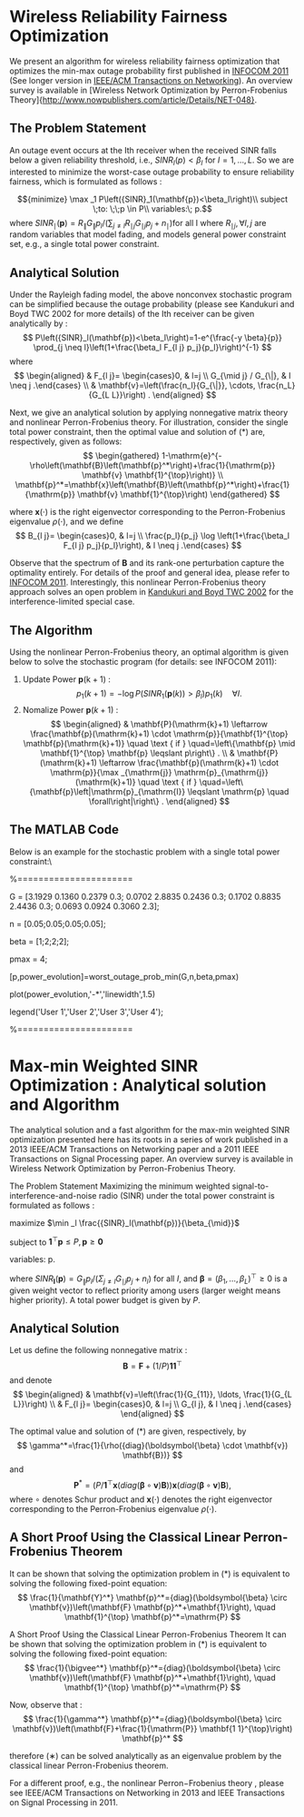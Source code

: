 
# Wireless Reliability Fairness Optimization
We present an algorithm for wireless reliability fairness optimization that optimizes the min-max outage probability first published in [INFOCOM 2011](http://www.cs.cityu.edu.hk/~cheewtan/Tan-INFOCOM2011.pdf) (See longer version in [IEEE/ACM Transactions on Networking](file:///Users/siyac/Downloads/TanTon2015.pdf)). An overview survey is available in [Wireless Network Optimization by Perron-Frobenius Theory]{http://www.nowpublishers.com/article/Details/NET-048}.


## The Problem Statement
An outage event occurs at the Ith receiver when the received SINR falls below a given reliability threshold, i.e., $SINR_I(p)<\beta_I$ for $I=1, \ldots, L$. So we are interested to minimize the worst-case outage probability to ensure reliability fairness, which is formulated as follows :

$${minimize} \max _1 P\left({SINR}_1(\mathbf{p})<\beta_l\right)\\
subject \;to: \;\;p \in P\\
variables:\; p.$$
where ${SINR}_{\mid}(\mathbf{p})=R_{\|} G_{\|} p_l /\left(\sum_{j \neq l} R_{\mid j} G_{\mid j} p_j+n_{\mid}\right)$for all I where $R_{\mid j}, \forall l, j$ are random variables that model fading, and models general power constraint set, e.g., a single total power constraint.


## Analytical Solution
Under the Rayleigh fading model, the above nonconvex stochastic program can be simplified because the outage probability (please see Kandukuri and Boyd TWC 2002 for more details) of the Ith receiver can be given analytically by :
$$
P\left({SINR}_l(\mathbf{p})<\beta_l\right)=1-e^{\frac{-y \beta}{p}} \prod_{j \neq l}\left(1+\frac{\beta_l F_{l j} p_j}{p_l}\right)^{-1}
$$
where
$$
\begin{aligned}
& F_{l j}= \begin{cases}0, & l=j \\
G_{\mid j} / G_{\|}, & I \neq j .\end{cases} \\
& \mathbf{v}=\left(\frac{n_l}{G_{\|}}, \cdots, \frac{n_L}{G_{L L}}\right) .
\end{aligned}
$$

Next, we give an analytical solution by applying nonnegative matrix theory and nonlinear Perron-Frobenius theory. For illustration, consider the single total power constraint, then the optimal value and solution of (*) are, respectively, given as follows:
$$
\begin{gathered}
1-\mathrm{e}^{-\rho\left(\mathbf{B}\left(\mathbf{p}^*\right)+\frac{1}{\mathrm{p}} \mathbf{v} \mathbf{1}^{\top}\right)} \\
\mathbf{p}^*=\mathbf{x}\left(\mathbf{B}\left(\mathbf{p}^*\right)+\frac{1}{\mathrm{p}} \mathbf{v} \mathbf{1}^{\top}\right)
\end{gathered}
$$


where $\mathbf{x}(\cdot)$ is the right eigenvector corresponding to the Perron-Frobenius eigenvalue $\rho(\cdot)$, and we define
$$
B_{l j}= \begin{cases}0, & l=j \\ \frac{p_l}{p_j} \log \left(1+\frac{\beta_l F_{l j} p_j}{p_l}\right), & l \neq j .\end{cases}
$$

Observe that the spectrum of $\mathbf{B}$ and its rank-one perturbation capture the optimality entirely. For details of the proof and general idea, please refer to [INFOCOM 2011](http://www.cs.cityu.edu.hk/~cheewtan/Tan-INFOCOM2011.pdf). Interestingly, this nonlinear Perron-Frobenius theory approach solves an open problem in [Kandukuri and Boyd TWC 2002](http://www.stanford.edu/~boyd/papers/outage.html) for the interference-limited special case.

## The Algorithm
Using the nonlinear Perron-Frobenius theory, an optimal algorithm is given below to solve the stochastic program (for details: see INFOCOM 2011):
1) Update Power $\mathbf{p}(\mathrm{k}+1)$ :
$$
p_1(k+1)=-\log P\left({SINR}_1(\mathbf{p}(k))>\beta_l\right) p_1(k) \quad \forall I .
$$
2) Nomalize Power $\mathbf{p}(k+1)$ :
$$
\begin{aligned}
& \mathbf{P}(\mathrm{k}+1) \leftarrow \frac{\mathbf{p}(\mathrm{k}+1) \cdot \mathrm{p}}{\mathbf{1}^{\top} \mathbf{p}(\mathrm{k}+1)} \quad \text { if } \quad=\left\{\mathbf{p} \mid \mathbf{1}^{\top} \mathbf{p} \leqslant p\right\} . \\
& \mathbf{P}(\mathrm{k}+1) \leftarrow \frac{\mathbf{p}(\mathrm{k}+1) \cdot \mathrm{p}}{\max _{\mathrm{j}} \mathrm{p}_{\mathrm{j}}(\mathrm{k}+1)} \quad \text { if } \quad=\left\{\mathbf{p}\left|\mathrm{p}_{\mathrm{I}} \leqslant \mathrm{p} \quad \forall\right|\right\} .
\end{aligned}
$$

## The MATLAB Code
Below is an example for the stochastic problem with a single total power constraint:\\

%======================

G = [3.1929    0.1360    0.2379  0.3;
    0.0702    2.8835    0.2436   0.3;
    0.1702    0.8835    2.4436   0.3;
    0.0693    0.0924    0.3060   2.3];
    
n = [0.05;0.05;0.05;0.05];

beta = [1;2;2;2];

pmax = 4;

[p,power_evolution]=worst_outage_prob_min(G,n,beta,pmax)

plot(power_evolution,'-*','linewidth',1.5)

legend('User 1','User 2','User 3','User 4');

%======================


# Max-min Weighted SINR Optimization : Analytical solution and Algorithm
The analytical solution and a fast algorithm for the max-min weighted SINR optimization presented here has its roots in a series of work published in a 2013 IEEE/ACM Transactions on Networking paper and a 2011 IEEE Transactions on Signal Processing paper. An overview survey is available in Wireless Network Optimization by Perron-Frobenius Theory.

The Problem Statement
Maximizing the minimum weighted signal-to-interference-and-noise radio (SINR) under the total power constraint is formulated as follows :

maximize $\min _l \frac{{SINR}_l(\mathbf{p})}{\beta_{\mid}}$

subject to $\mathbf{1}^{\top} \mathbf{p} \leqslant P, \mathbf{p} \geqslant \mathbf{0}$

variables: p.


where ${SINR}_{\mathbf{I}}(\mathbf{p})=G_{\|} p_l /\left(\Sigma_{j \neq l} G_{\mid j} p_j+n_l\right)$ for all $I$, and $\boldsymbol{\beta}=\left(\beta_1, \ldots, \beta_L\right)^{\top} \geqslant 0$ is a given weight vector to reflect priority among users (larger weight means higher priority). A total power budget is given by $P$.

## Analytical Solution
Let us define the following nonnegative matrix :
$$
\mathbf{B}=\mathbf{F}+(1 / P) \mathbf{1 1}^{\top}
$$
and denote
$$
\begin{aligned}
& \mathbf{v}=\left(\frac{1}{G_{11}}, \ldots, \frac{1}{G_{L L}}\right) \\
& F_{l j}= \begin{cases}0, & l=j \\
G_{l j}, & I \neq j .\end{cases}
\end{aligned}
$$

The optimal value and solution of $(*)$ are given, respectively, by
$$
\gamma^*=\frac{1}{\rho({diag}(\boldsymbol{\beta} \cdot \mathbf{v}) \mathbf{B})}
$$
and
$$
\mathbf{P}^*=\left(P / \mathbf{1}^{\top} \mathbf{x}({diag}(\boldsymbol{\beta} \circ \mathbf{v}) \mathbf{B})\right) \mathbf{x}({diag}(\boldsymbol{\beta} \circ \mathbf{v}) \mathbf{B}),
$$
where $\circ$ denotes Schur product and $\mathbf{x}(\cdot)$ denotes the right eigenvector corresponding to the Perron-Frobenius eigenvalue $\rho(\cdot)$.
## A Short Proof Using the Classical Linear Perron-Frobenius Theorem
It can be shown that solving the optimization problem in $(*)$ is equivalent to solving the following fixed-point equation:
$$
\frac{1}{\mathbf{Y}^*} \mathbf{p}^*={diag}(\boldsymbol{\beta} \circ \mathbf{v})\left(\mathbf{F} \mathbf{p}^*+\mathbf{1}\right), \quad \mathbf{1}^{\top} \mathbf{p}^*=\mathrm{P}
$$

A Short Proof Using the Classical Linear Perron-Frobenius Theorem
It can be shown that solving the optimization problem in $(*)$ is equivalent to solving the following fixed-point equation:
$$
\frac{1}{\bigvee^*} \mathbf{p}^*={diag}(\boldsymbol{\beta} \circ \mathbf{v})\left(\mathbf{F} \mathbf{p}^*+\mathbf{1}\right), \quad \mathbf{1}^{\top} \mathbf{p}^*=\mathrm{P}
$$

Now, observe that :
$$
\frac{1}{\gamma^*} \mathbf{p}^*={diag}(\boldsymbol{\beta} \circ \mathbf{v})\left(\mathbf{F}+\frac{1}{\mathrm{P}} \mathbf{1 1}^{\top}\right) \mathbf{p}^*
$$

therefore (∗) can be solved analytically as an eigenvalue problem by the classical linear Perron-Frobenius theorem.

For a different proof, e.g., the nonlinear Perron−Frobenius theory
, please see IEEE/ACM Transactions on Networking in 2013 and IEEE Transactions on Signal Processing in 2011.
